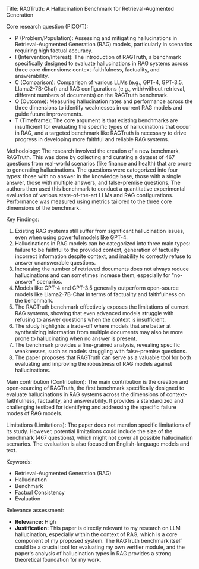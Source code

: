 Title: RAGTruth: A Hallucination Benchmark for Retrieval-Augmented Generation

Core research question (PICO/T):
- P (Problem/Population): Assessing and mitigating hallucinations in Retrieval-Augmented Generation (RAG) models, particularly in scenarios requiring high factual accuracy.
- I (Intervention/Interest): The introduction of RAGTruth, a benchmark specifically designed to evaluate hallucinations in RAG systems across three core dimensions: context-faithfulness, factuality, and answerability.
- C (Comparison): Comparison of various LLMs (e.g., GPT-4, GPT-3.5, Llama2-7B-Chat) and RAG configurations (e.g., with/without retrieval, different numbers of documents) on the RAGTruth benchmark.
- O (Outcome): Measuring hallucination rates and performance across the three dimensions to identify weaknesses in current RAG models and guide future improvements.
- T (Timeframe): The core argument is that existing benchmarks are insufficient for evaluating the specific types of hallucinations that occur in RAG, and a targeted benchmark like RAGTruth is necessary to drive progress in developing more faithful and reliable RAG systems.

Methodology:
The research involved the creation of a new benchmark, RAGTruth. This was done by collecting and curating a dataset of 467 questions from real-world scenarios (like finance and health) that are prone to generating hallucinations. The questions were categorized into four types: those with no answer in the knowledge base, those with a single answer, those with multiple answers, and false-premise questions. The authors then used this benchmark to conduct a quantitative experimental evaluation of various state-of-the-art LLMs and RAG configurations. Performance was measured using metrics tailored to the three core dimensions of the benchmark.

Key Findings:
1.  Existing RAG systems still suffer from significant hallucination issues, even when using powerful models like GPT-4.
2.  Hallucinations in RAG models can be categorized into three main types: failure to be faithful to the provided context, generation of factually incorrect information despite context, and inability to correctly refuse to answer unanswerable questions.
3.  Increasing the number of retrieved documents does not always reduce hallucinations and can sometimes increase them, especially for "no-answer" scenarios.
4.  Models like GPT-4 and GPT-3.5 generally outperform open-source models like Llama2-7B-Chat in terms of factuality and faithfulness on the benchmark.
5.  The RAGTruth benchmark effectively exposes the limitations of current RAG systems, showing that even advanced models struggle with refusing to answer questions when the context is insufficient.
6.  The study highlights a trade-off where models that are better at synthesizing information from multiple documents may also be more prone to hallucinating when no answer is present.
7.  The benchmark provides a fine-grained analysis, revealing specific weaknesses, such as models struggling with false-premise questions.
8.  The paper proposes that RAGTruth can serve as a valuable tool for both evaluating and improving the robustness of RAG models against hallucinations.

Main contribution (Contribution):
The main contribution is the creation and open-sourcing of RAGTruth, the first benchmark specifically designed to evaluate hallucinations in RAG systems across the dimensions of context-faithfulness, factuality, and answerability. It provides a standardized and challenging testbed for identifying and addressing the specific failure modes of RAG models.

Limitations (Limitations):
The paper does not mention specific limitations of its study. However, potential limitations could include the size of the benchmark (467 questions), which might not cover all possible hallucination scenarios. The evaluation is also focused on English-language models and text.

Keywords:
- Retrieval-Augmented Generation (RAG)
- Hallucination
- Benchmark
- Factual Consistency
- Evaluation

Relevance assessment:
- **Relevance:** High
- **Justification:** This paper is directly relevant to my research on LLM hallucination, especially within the context of RAG, which is a core component of my proposed system. The RAGTruth benchmark itself could be a crucial tool for evaluating my own verifier module, and the paper's analysis of hallucination types in RAG provides a strong theoretical foundation for my work.
